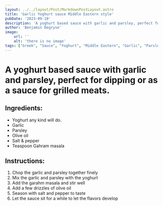 ```yaml
---
layout: ../../layout/Post/MarkdownPostLayout.astro
title: 'Garlic Yoghurt sauce Middle Eastern style'
pubDate: '2023-09-10'
description: 'A yoghurt based sauce with garlic and parsley, perfect for dipping or as a sauce for grilled meats.'
author: 'Benjamin Degryse'
image:
    url: ''
    alt: 'there is no image'
tags: ["Greek", "Sauce", "Yoghurt", "Middle Eastern", "Garlic", "Parsley", "Dip", "Easy", "Quick", "Condiment", "Mediterranean", "Garam Masala", "No-Cook", "Healthy"]
---
```



# A yoghurt based sauce with garlic and parsley, perfect for dipping or as a sauce for grilled meats.
## Ingredients:
- Yoghurt any kind will do.
- Garlic
- Parsley
- Olive oil
- Salt & pepper
- Teaspoon Gahram masala

## Instructions:
1. Chop the garlic and parsley together finely
2. Mix the garlic and parsley with the yoghurt
3. Add the garahm masala and stir well
4. Add a few drizzles of olive oil
5. Season with salt and pepper to taste
6. Let the sauce sit for a while to let the flavors develop